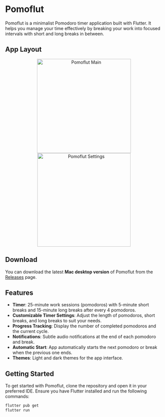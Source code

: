 # Pomoflut

Pomoflut is a minimalist Pomodoro timer application built with Flutter. It helps you manage your time effectively by breaking your work into focused intervals with short and long breaks in between.

## App Layout
<p align="center"><img width="301" alt="Pomoflut Main" src="https://github.com/ElMaxito/Pomoflut/assets/113039423/9471a92c-734e-4538-af24-2c650b497a4d">      <img width="299" alt="Pomoflut Settings" src="https://github.com/ElMaxito/Pomoflut/assets/113039423/8e4ffb46-1fc6-4179-8ded-5892cafed9ca">
</p>

## Download

You can download the latest **Mac desktop version** of Pomoflut from the [Releases](https://github.com/ElMaxito/pomoflut/releases) page.

## Features

- **Timer**: 25-minute work sessions (pomodoros) with 5-minute short breaks and 15-minute long breaks after every 4 pomodoros.
- **Customizable Timer Settings**: Adjust the length of pomodoros, short breaks, and long breaks to suit your needs.
- **Progress Tracking**: Display the number of completed pomodoros and the current cycle.
- **Notifications**: Subtle audio notifications at the end of each pomodoro and break.
- **Automatic Start**: App automatically starts the next pomodoro or break when the previous one ends.
- **Themes**: Light and dark themes for the app interface.

## Getting Started

To get started with Pomoflut, clone the repository and open it in your preferred IDE. Ensure you have Flutter installed and run the following commands:

```bash
flutter pub get
flutter run
